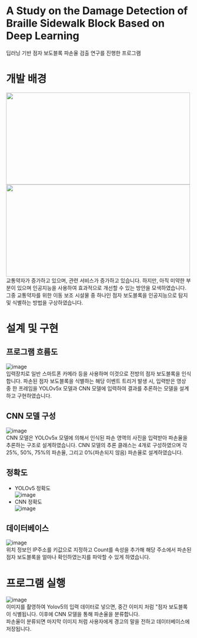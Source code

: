 # A Study on the Damage Detection of Braille Sidewalk Block Based on Deep Learning
딥러닝 기반 점자 보도블록 파손율 검출 연구를 진행한 프로그램

# 개발 배경
<img src="https://github.com/user-attachments/assets/23e8320f-560a-43fb-95fd-182ca46cd907" width="500" height="250"/> <img src="https://github.com/user-attachments/assets/ebcecb58-9610-402d-9537-f7970c7dac7d" width="500" height="250"/>   
교통약자가 증가하고 있으며, 관련 서비스가 증가하고 있습니다. 하지만, 아직 미약한 부분이 있으며 인공지능을 사용하여 효과적으로 개선할 수 있는 방안을 모색하였습니다.   
그중 교통약자를 위한 이동 보조 시설물 중 하나인 점자 보도블록을 인공지능으로 탐지 및 식별하는 방법을 구상하였습니다.   

# 설계 및 구현
## 프로그램 흐름도
![image](https://github.com/user-attachments/assets/daf00ebd-aa6f-4ce2-b26a-67b7899bb4d4)   
입력장치로 일반 스마트폰 카메라 등을 사용하며 이것으로 전방의 점자 보도블록을 인식합니다. 파손된 점자 보도블록을 식별하는 해당 이벤트 트리거 발생 시, 입력받은 영상 중 한 프레임을 YOLOv5x 모델과 CNN 모델에 입력하여 결과를 추론하는 모델을 설계하고 구현하였습니다.   
## CNN 모델 구성
![image](https://github.com/user-attachments/assets/8b968700-75dc-4479-b411-9b976a0ed61b)   
CNN 모델은 YOLOv5x 모델에 의해서 인식된 파손 영역의 사진을 입력받아 파손율을 추론하는 구조로 설계하였습니다. CNN 모델의 추론 클래스는 4개로 구성하였으며 각 25%, 50%, 75%의 파손율, 그리고 0%(파손되지 않음) 파손율로 설계하였습니다.   
## 정확도
- YOLOv5 정확도   
![image](https://github.com/user-attachments/assets/02aa3c4f-2164-4aa1-8604-916a44f3083a)
- CNN 정확도   
![image](https://github.com/user-attachments/assets/589c9456-2b5c-4ea5-a6cc-18c71395f25d)
## 데이터베이스
![image](https://github.com/user-attachments/assets/078e6f55-90f1-4771-b224-f571b1b7279b)   
위치 정보인 IP주소를 키값으로 지정하고 Count를 속성을 추가해 해당 주소에서 파손된 점자 보도블록을 얼마나 확인하였는지를 파악할 수 있게 하였습니다.   

# 프로그램 실행
![image](https://github.com/user-attachments/assets/94222893-ea1a-4de5-ae2f-07d11cfa609c)   
이미지를 촬영하여 Yolov5의 입력 데이터로 넣으면, 중간 이미지 처럼 "점자 보도블록이 식별됩니다. 이후에 CNN 모델을 통해 파손율을 분류합니다.   
파손율이 분류되면 마지막 이미지 처럼 사용자에게 경고의 말을 전하고 데이터베이스에 저장됩니다.
